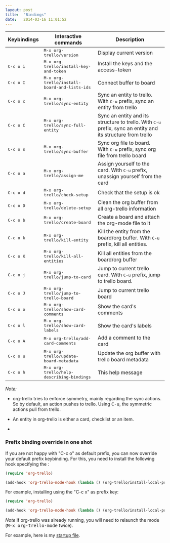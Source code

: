 ```yaml
---
layout: post
title:  "Bindings"
date:   2014-03-16 11:01:52
---
```


Keybindings        | Interactive commands                                  | Description
-------------------|-------------------------------------------------------|----------------------------------------------------------------------------------------------
                   | <kbd>M-x org-trello/version</kbd>                     | Display current version
<kbd>C-c o i</kbd> | <kbd>M-x org-trello/install-key-and-token</kbd>       | Install the keys and the access-token
<kbd>C-c o I</kbd> | <kbd>M-x org-trello/install-board-and-lists-ids</kbd> | Connect buffer to board
<kbd>C-c o c</kbd> | <kbd>M-x org-trello/sync-entity</kbd>                 | Sync an entity to trello. With <kbd>C-u</kbd> prefix, sync an entity from trello
<kbd>C-c o C</kbd> | <kbd>M-x org-trello/sync-full-entity</kbd>            | Sync an entity and its structure to trello. With <kbd>C-u</kbd> prefix, sync an entity and its structure from trello
<kbd>C-c o s</kbd> | <kbd>M-x org-trello/sync-buffer</kbd>                 | Sync org file to board. With <kbd>C-u</kbd> prefix, sync org file from trello board
<kbd>C-c o a</kbd> | <kbd>M-x org-trello/assign-me</kbd>                   | Assign yourself to the card. With <kbd>C-u</kbd> prefix, unassign yourself from the card
<kbd>C-c o d</kbd> | <kbd>M-x org-trello/check-setup</kbd>                 | Check that the setup is ok
<kbd>C-c o D</kbd> | <kbd>M-x org-trello/delete-setup</kbd>                | Clean the org buffer from all org-trello information
<kbd>C-c o b</kbd> | <kbd>M-x org-trello/create-board</kbd>                | Create a board and attach the org-mode file to it
<kbd>C-c o k</kbd> | <kbd>M-x org-trello/kill-entity</kbd>                 | Kill the entity from the board/org buffer. With <kbd>C-u</kbd> prefix, kill all entities.
<kbd>C-c o K</kbd> | <kbd>M-x org-trello/kill-all-entities</kbd>           | Kill all entities from the board/org buffer
<kbd>C-c o j</kbd> | <kbd>M-x org-trello/jump-to-card</kbd>                | Jump to current trello card. With <kbd>C-u</kbd> prefix, jump to trello board.
<kbd>C-c o J</kbd> | <kbd>M-x org-trello/jump-to-trello-board</kbd>        | Jump to current trello board
<kbd>C-c o o</kbd> | <kbd>M-x org-trello/show-card-comments</kbd>          | Show the card's comments
<kbd>C-c o l</kbd> | <kbd>M-x org-trello/show-card-labels</kbd>            | Show the card's labels
<kbd>C-c o A</kbd> | <kbd>M-x org-trello/add-card-comments</kbd>           | Add a comment to the card
<kbd>C-c o u</kbd> | <kbd>M-x org-trello/update-board-metadata</kbd>       | Update the org buffer with trello board metadata
<kbd>C-c o h</kbd> | <kbd>M-x org-trello/help-describing-bindings</kbd>    | This help message

*Note:*

- org-trello tries to enforce symmetry, mainly regarding the sync actions.
So by default, an action pushes to trello. Using <kbd>C-u</kbd>, the symmetric actions pull from trello.
- An entity in org-trello is either a card, checklist or an item.

-

### Prefix binding override in one shot

If you are not happy with "C-c o" as default prefix, you can now override your default prefix keybinding.
For this, you need to install the following hook specifying the <prefix-key>:

``` lisp
(require 'org-trello)

(add-hook 'org-trello-mode-hook (lambda () (org-trello/install-local-prefix-mode-keybinding! <prefix-key>)))
```

For example, installing using the "C-c x" as prefix key:

``` lisp
(require 'org-trello)

(add-hook 'org-trello-mode-hook (lambda () (org-trello/install-local-prefix-mode-keybinding! "C-c x")))
```

*Note* If org-trello was already running, you will need to relaunch the mode (<kbd>M-x org-trello-mode</kbd> twice).

For example, here is my [startup file](https://github.com/ardumont/orgmode-pack/blob/master/init.el#L3).
